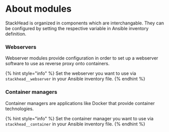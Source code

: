 # About modules

StackHead is organized in components which are interchangable. They can be configured by setting the respective variable in Ansible inventory definition.

### Webservers

Webserver modules provide configuration in order to set up a webserver software to use as reverse proxy onto containers.

{% hint style="info" %}
Set the webserver you want to use via  `stackhead__webserver` in your Ansible inventory file.
{% endhint %}

### Container managers

Container managers are applications like Docker that provide container technologies.

{% hint style="info" %}
Set the container manager you want to use via  `stackhead__container` in your Ansible inventory file.
{% endhint %}

### 

